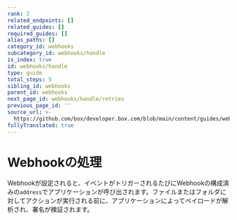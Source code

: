 ```yaml
---
rank: 2
related_endpoints: []
related_guides: []
required_guides: []
alias_paths: []
category_id: webhooks
subcategory_id: webhooks/handle
is_index: true
id: webhooks/handle
type: guide
total_steps: 5
sibling_id: webhooks
parent_id: webhooks
next_page_id: webhooks/handle/retries
previous_page_id: ''
source_url: >-
  https://github.com/box/developer.box.com/blob/main/content/guides/webhooks/handle/index.md
fullyTranslated: true
---
```

# Webhookの処理

Webhookが設定されると、イベントがトリガーされるたびにWebhookの構成済みの`address`でアプリケーションが呼び出されます。ファイルまたはフォルダに対してアクションが実行される前に、アプリケーションによってペイロードが解析され、署名が検証されます。

